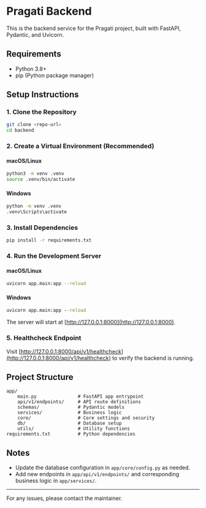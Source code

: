 # Pragati Backend

This is the backend service for the Pragati project, built with FastAPI, Pydantic, and Uvicorn.

## Requirements
- Python 3.8+
- pip (Python package manager)

## Setup Instructions

### 1. Clone the Repository
```sh
git clone <repo-url>
cd backend
```

### 2. Create a Virtual Environment (Recommended)
#### macOS/Linux
```sh
python3 -m venv .venv
source .venv/bin/activate
```
#### Windows
```bat
python -m venv .venv
.venv\Scripts\activate
```

### 3. Install Dependencies
```sh
pip install -r requirements.txt
```

### 4. Run the Development Server
#### macOS/Linux
```sh
uvicorn app.main:app --reload
```
#### Windows
```bat
uvicorn app.main:app --reload
```

The server will start at [http://127.0.0.1:8000](http://127.0.0.1:8000).

### 5. Healthcheck Endpoint
Visit [http://127.0.0.1:8000/api/v1/healthcheck](http://127.0.0.1:8000/api/v1/healthcheck) to verify the backend is running.

## Project Structure
```
app/
    main.py               # FastAPI app entrypoint
    api/v1/endpoints/     # API route definitions
    schemas/              # Pydantic models
    services/             # Business logic
    core/                 # Core settings and security
    db/                   # Database setup
    utils/                # Utility functions
requirements.txt          # Python dependencies
```

## Notes
- Update the database configuration in `app/core/config.py` as needed.
- Add new endpoints in `app/api/v1/endpoints/` and corresponding business logic in `app/services/`.

---

For any issues, please contact the maintainer.
